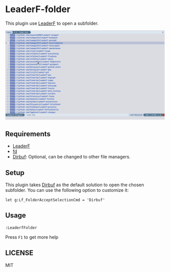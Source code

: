 # LeaderF-folder

This plugin use [LeaderF](https://github.com/Yggdroot/LeaderF) to open a subfolder.

![](image/screencast.gif)

## Requirements

- [LeaderF](https://github.com/Yggdroot/LeaderF)
- [fd](https://github.com/sharkdp/fd)
- [Dirbuf](https://github.com/elihunter173/dirbuf.nvim): Optional, can be changed to other file managers.

## Setup

This plugin takes [Dirbuf](https://github.com/elihunter173/dirbuf.nvim) as the default solution to open the chosen subfolder. You can use the following option to customize it:

```vim
let g:Lf_FolderAcceptSelectionCmd = 'Dirbuf'
```

## Usage

```vim
:LeaderfFolder
```

Press `F1` to get more help

## LICENSE

MIT
